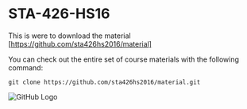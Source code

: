 # STA-426-HS16

This is were to download the material
[https://github.com/sta426hs2016/material]

You can check out the entire set of course materials with the following command:
```
git clone https://github.com/sta426hs2016/material.git
```
![GitHub Logo](/images/logo.png)
